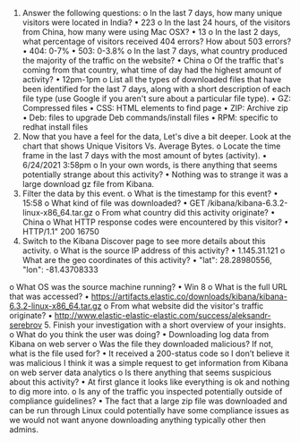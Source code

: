 1.	Answer the following questions:
o	In the last 7 days, how many unique visitors were located in India?
•	223
o	In the last 24 hours, of the visitors from China, how many were using Mac OSX?
•	13
o	In the last 2 days, what percentage of visitors received 404 errors? How about 503 errors?
•	404: 0-7%
•	503: 0-3.8%
o	In the last 7 days, what country produced the majority of the traffic on the website?
•	China
o	Of the traffic that's coming from that country, what time of day had the highest amount of activity?
•	12pm-1pm
o	List all the types of downloaded files that have been identified for the last 7 days, along with a short description of each file type (use Google if you aren't sure about a particular file type).
•	GZ: Compressed files
•	CSS: HTML elements to find page
•	ZIP: Archive zip
•	Deb: files to upgrade Deb commands/install files
•	RPM: specific to redhat install files
2.	Now that you have a feel for the data, Let's dive a bit deeper. Look at the chart that shows Unique Visitors Vs. Average Bytes.
o	Locate the time frame in the last 7 days with the most amount of bytes (activity).
•	6/24/2021 3:58pm
o	In your own words, is there anything that seems potentially strange about this activity? 
•	Nothing was to strange it was a large download gz file from Kibana. 
3.	Filter the data by this event.
o	What is the timestamp for this event?
•	15:58
o	What kind of file was downloaded?
•	GET /kibana/kibana-6.3.2-linux-x86_64.tar.gz
o	From what country did this activity originate?
•	China
o	What HTTP response codes were encountered by this visitor?
•	HTTP/1.1" 200 16750
4.	Switch to the Kibana Discover page to see more details about this activity.
o	What is the source IP address of this activity?
•	1.145.31.121
o	What are the geo coordinates of this activity?
•	"lat": 28.28980556, "lon": -81.43708333

o	What OS was the source machine running?
•	Win 8
o	What is the full URL that was accessed?
•	https://artifacts.elastic.co/downloads/kibana/kibana-6.3.2-linux-x86_64.tar.gz
o	From what website did the visitor's traffic originate?
•	http://www.elastic-elastic-elastic.com/success/aleksandr-serebrov
5.	Finish your investigation with a short overview of your insights.
o	What do you think the user was doing?
•	Downloading log data from Kibana on web server
o	Was the file they downloaded malicious? If not, what is the file used for?
•	It received a 200-status code so I don’t believe it was malicious I think it was a simple request to get information from Kibana on web server data analytics
o	Is there anything that seems suspicious about this activity?
•	At first glance it looks like everything is ok and nothing to dig more into.
o	Is any of the traffic you inspected potentially outside of compliance guidelines?
•	The fact that a large zip file was downloaded and can be run through Linux could potentially have some compliance issues as we would not want anyone downloading anything typically other then admins. 


